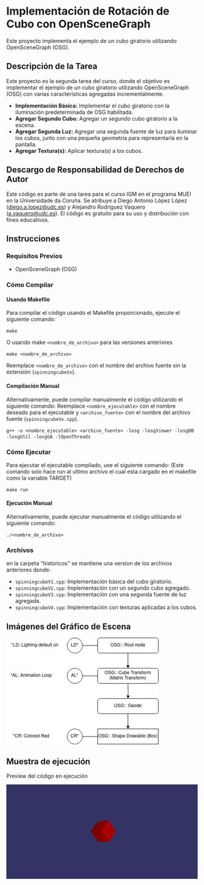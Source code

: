 # Implementación de Rotación de Cubo con OpenSceneGraph

Este proyecto implementa el ejemplo de un cubo giratorio utilizando OpenSceneGraph (OSG).

## Descripción de la Tarea

Este proyecto es la segunda tarea del curso, donde el objetivo es implementar el ejemplo de un cubo giratorio utilizando OpenSceneGraph (OSG) con varias características agregadas incrementalmente.

- **Implementación Básica:** Implementar el cubo giratorio con la iluminación predeterminada de OSG habilitada.
- **Agregar Segundo Cubo:** Agregar un segundo cubo giratorio a la escena.
- **Agregar Segunda Luz:** Agregar una segunda fuente de luz para iluminar los cubos, junto con una pequeña geometría para representarla en la pantalla.
- **Agregar Textura(s):** Aplicar textura(s) a los cubos.

## Descargo de Responsabilidad de Derechos de Autor

Este código es parte de una tarea para el curso IGM en el programa MUEI en la Universidade da Coruña. Se atribuye a Diego Antonio López López (diego.a.lopez@udc.es) y Alejandro Rodríguez Vaquero (a.vaquero@udc.es). El código es gratuito para su uso y distribución con fines educativos.

## Instrucciones

### Requisitos Previos
- OpenSceneGraph (OSG)

### Cómo Compilar
#### Usando Makefile
Para compilar el código usando el Makefile proporcionado, ejecute el siguiente comando:
```
make
```
O usando make `<nombre_de_archivo>` para las versiones anteriores
```
make <nombre_de_archivo>
```
Reemplace `<nombre_de_archivo>` con el nombre del archivo fuente sin la extensión (`spinningcubeVx`).

#### Compilación Manual
Alternativamente, puede compilar manualmente el código utilizando el siguiente comando:
Reemplace `<nombre_ejecutable>` con el nombre deseado para el ejecutable y `<archivo_fuente>` con el nombre del archivo fuente (`spinningcubeVx.cpp`).
```
g++ -o <nombre_ejecutable> <archivo_fuente> -losg -losgViewer -losgDB -losgUtil -losgGA -lOpenThreads
```
### Cómo Ejecutar
Para ejecutar el ejecutable compilado, use el siguiente comando:
(Este comando solo hace run al ultimo archivo el cual esta cargado en el makefile como la variable TARGET)
```
make run
```
#### Ejecución Manual
Alternativamente, puede ejecutar manualmente el código utilizando el siguiente comando:
```
./<nombre_de_archivo>
```
### Archivos

en la carpeta "historicos" se mantiene una version de los archivos anteriores donde:

- `spinningcubeV1.cpp`: Implementación básica del cubo giratorio.
- `spinningcubeV2.cpp`: Implementación con un segundo cubo agregado.
- `spinningcubeV3.cpp`: Implementación con una segunda fuente de luz agregada.
- `spinningcubeV4.cpp`: Implementación con texturas aplicadas a los cubos.

## Imágenes del Gráfico de Escena
![Diagrama-OSG](Diagrama-OSG.png)

## Muestra de ejecución
Preview del código en ejecución

![Preview](Preview.png)

